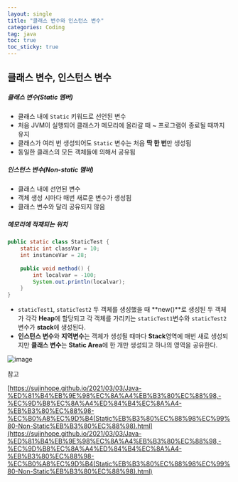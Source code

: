 ```yaml
---
layout: single
title: "클래스 변수와 인스턴스 변수"
categories: Coding
tag: java
toc: true
toc_sticky: true
---
```




## 클래스 변수, 인스턴스 변수 



##### 클래스 변수(Static 멤버)

- 클래스 내에 `Static` 키워드로 선언된 변수
- 처음 JVM이 실행되어 클래스가 메모리에 올라갈 때 ~ 프로그램이 종료될 때까지 유지
- 클래스가 여러 번 생성되어도 `Static` 변수는 처음 **딱 한 번**만 생성됨
- 동일한 클래스의 모든 객체들에 의해서 공유됨



##### 인스턴스 변수(Non-static 멤버)

- 클래스 내에 선언된 변수
- 객체 생성 시마다 매번 새로운 변수가 생성됨
- 클래스 변수와 달리 공유되지 않음



##### 메모리에 적재되는 위치

```java
public static class StaticTest {
	static int classVar = 10;
    int instanceVar = 28;
    
    public void method() {
        int localvar = -100;
        System.out.println(localvar);
    }
}
```



-  `staticTest1`, `staticTest2` 두 객체를 생성했을 때 **new()**로 생성된 두 객체가 각각 **Heap**에 할당되고 각 객체를 가리키는 `staticTest1`변수와 `staticTest2`변수가 **stack**에 생성된다.
- **인스턴스 변수**와 **지역변수**는 객체가 생성될 때마다 **Stack**영역에 매번 새로 생성되지만 **클래스 변수**는 **Static Area**에 한 개만 생성되고 하나의 영역을 공유한다.

![image](https://user-images.githubusercontent.com/33229855/109814411-d0bb0c00-7c71-11eb-90b8-a9c6158d53e9.png)



참고 

[https://sujinhope.github.io/2021/03/03/Java-%ED%81%B4%EB%9E%98%EC%8A%A4%EB%B3%80%EC%88%98,-%EC%9D%B8%EC%8A%A4%ED%84%B4%EC%8A%A4-%EB%B3%80%EC%88%98-%EC%B0%A8%EC%9D%B4(Static%EB%B3%80%EC%88%98%EC%99%80-Non-Static%EB%B3%80%EC%88%98).html](https://sujinhope.github.io/2021/03/03/Java-%ED%81%B4%EB%9E%98%EC%8A%A4%EB%B3%80%EC%88%98,-%EC%9D%B8%EC%8A%A4%ED%84%B4%EC%8A%A4-%EB%B3%80%EC%88%98-%EC%B0%A8%EC%9D%B4(Static%EB%B3%80%EC%88%98%EC%99%80-Non-Static%EB%B3%80%EC%88%98).html)